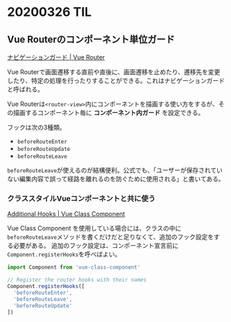 # 20200326 TIL

## Vue Routerのコンポーネント単位ガード

[ナビゲーションガード | Vue Router](https://router.vuejs.org/ja/guide/advanced/navigation-guards.html)

Vue Routerで画面遷移する直前や直後に、画面遷移を止めたり、遷移先を変更したり、特定の処理を行ったりすることができる。これはナビゲーションガードと呼ばれる。

Vue Routerは`<router-view>`内にコンポーネントを描画する使い方をするが、その描画するコンポーネント毎に __コンポーネント内ガード__ を設定できる。

フックは次の3種類。

* `beforeRouteEnter`
* `beforeRouteUpdate`
* `beforeRouteLeave`

`beforeRouteLeave`が使えるのが結構便利。公式でも、「ユーザーが保存されていない編集内容で誤って経路を離れるのを防ぐために使用される」と書いてある。

### クラススタイルVueコンポーネントと共に使う

[Additional Hooks | Vue Class Component](https://class-component.vuejs.org/guide/additional-hooks.html)

Vue Class Component を使用している場合には、クラスの中に`beforeRouteLeave`メソッドを書くだけだと足りなくて、追加のフック設定をする必要がある。
追加のフック設定は、コンポーネント宣言前に`Component.registerHooks`を呼べばよい。

```js
import Component from 'vue-class-component'

// Register the router hooks with their names
Component.registerHooks([
  'beforeRouteEnter',
  'beforeRouteLeave',
  'beforeRouteUpdate'
])
```
